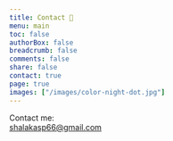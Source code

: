 ```yaml
---
title: Contact 📨️
menu: main
toc: false
authorBox: false
breadcrumb: false
comments: false
share: false
contact: true
page: true
images: ["/images/color-night-dot.jpg"]
---
```


Contact me:<br>
shalakasp66@gmail.com

